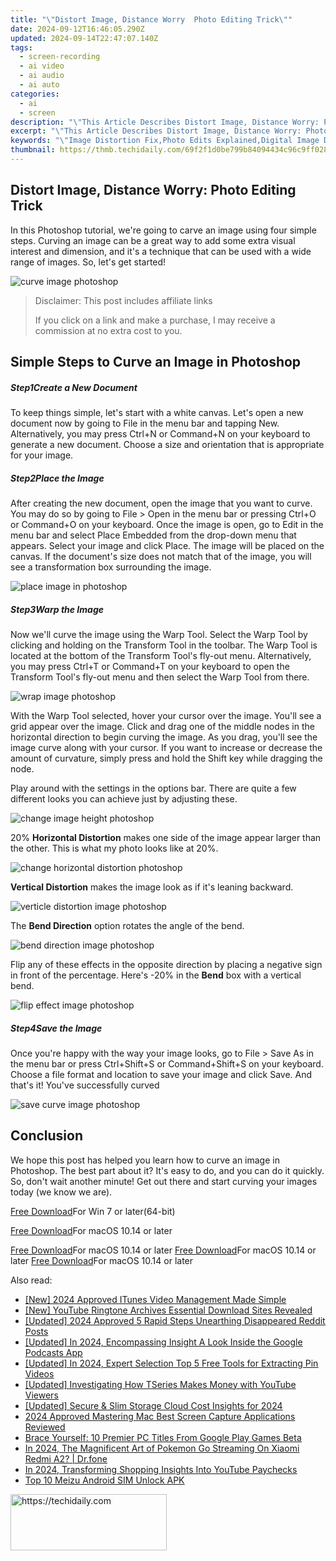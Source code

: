 ```yaml
---
title: "\"Distort Image, Distance Worry  Photo Editing Trick\""
date: 2024-09-12T16:46:05.290Z
updated: 2024-09-14T22:47:07.140Z
tags: 
  - screen-recording
  - ai video
  - ai audio
  - ai auto
categories: 
  - ai
  - screen
description: "\"This Article Describes Distort Image, Distance Worry: Photo Editing Trick\""
excerpt: "\"This Article Describes Distort Image, Distance Worry: Photo Editing Trick\""
keywords: "\"Image Distortion Fix,Photo Edits Explained,Digital Image Distortion,Artistic Photoshop Effects,Worry-Free Photo Editing,Trick in Photo Alteration,Quick Distorty Images\""
thumbnail: https://thmb.techidaily.com/69f2f1d0be799b84094434c96c9ff028c4a80dbd7350853b948ef46f1ee3993c.jpg
---
```


## Distort Image, Distance Worry: Photo Editing Trick

In this Photoshop tutorial, we're going to carve an image using four simple steps. Curving an image can be a great way to add some extra visual interest and dimension, and it's a technique that can be used with a wide range of images. So, let's get started!

![curve image photoshop](https://images.wondershare.com/filmora/article-images/2022/09/curve-image-photoshop.jpg)

>  Disclaimer: This post includes affiliate links
>
>  If you click on a link and make a purchase, I may receive a commission at no extra cost to you.
>

## Simple Steps to Curve an Image in Photoshop

##### Step1Create a New Document

To keep things simple, let's start with a white canvas. Let's open a new document now by going to File in the menu bar and tapping New. Alternatively, you may press Ctrl+N or Command+N on your keyboard to generate a new document. Choose a size and orientation that is appropriate for your image.

##### Step2Place the Image

After creating the new document, open the image that you want to curve. You may do so by going to File > Open in the menu bar or pressing Ctrl+O or Command+O on your keyboard. Once the image is open, go to Edit in the menu bar and select Place Embedded from the drop-down menu that appears. Select your image and click Place. The image will be placed on the canvas. If the document's size does not match that of the image, you will see a transformation box surrounding the image.

![place image in photoshop](https://images.wondershare.com/filmora/article-images/2022/09/place-image-in-photoshop.jpg)

##### Step3Warp the Image

Now we'll curve the image using the Warp Tool. Select the Warp Tool by clicking and holding on the Transform Tool in the toolbar. The Warp Tool is located at the bottom of the Transform Tool's fly-out menu. Alternatively, you may press Ctrl+T or Command+T on your keyboard to open the Transform Tool's fly-out menu and then select the Warp Tool from there.

![wrap image photoshop](https://images.wondershare.com/filmora/article-images/2022/09/wrap-image-photoshop.jpg)

With the Warp Tool selected, hover your cursor over the image. You'll see a grid appear over the image. Click and drag one of the middle nodes in the horizontal direction to begin curving the image. As you drag, you'll see the image curve along with your cursor. If you want to increase or decrease the amount of curvature, simply press and hold the Shift key while dragging the node.

Play around with the settings in the options bar. There are quite a few different looks you can achieve just by adjusting these.

![change image height photoshop](https://images.wondershare.com/filmora/article-images/2022/09/change-image-height-photoshop.jpg)

20% **Horizontal Distortion** makes one side of the image appear larger than the other. This is what my photo looks like at 20%.

![change horizontal distortion photoshop](https://images.wondershare.com/filmora/article-images/2022/09/change-horizontal-distortion-photoshop.jpg)

**Vertical Distortion** makes the image look as if it's leaning backward.

![verticle distortion image photoshop](https://images.wondershare.com/filmora/article-images/2022/09/verticle-distortion-image-photoshop.jpg)

The **Bend Direction** option rotates the angle of the bend.

![bend direction image photoshop](https://images.wondershare.com/filmora/article-images/2022/09/bend-direction-image-photoshop.jpg)

Flip any of these effects in the opposite direction by placing a negative sign in front of the percentage. Here's -20% in the **Bend** box with a vertical bend.

![flip effect image photoshop](https://images.wondershare.com/filmora/article-images/2022/09/flip-effect-image-photoshop.jpg)

##### Step4Save the Image

Once you're happy with the way your image looks, go to File > Save As in the menu bar or press Ctrl+Shift+S or Command+Shift+S on your keyboard. Choose a file format and location to save your image and click Save. And that's it! You've successfully curved

![save curve image photoshop](https://images.wondershare.com/filmora/article-images/2022/09/save-curve-image-photoshop.jpg)

## Conclusion

We hope this post has helped you learn how to curve an image in Photoshop. The best part about it? It's easy to do, and you can do it quickly. So, don't wait another minute! Get out there and start curving your images today (we know we are).

[Free Download](https://tools.techidaily.com/wondershare/filmora/download/)For Win 7 or later(64-bit)

[Free Download](https://tools.techidaily.com/wondershare/filmora/download/)For macOS 10.14 or later

[Free Download](https://tools.techidaily.com/wondershare/filmora/download/)For macOS 10.14 or later [Free Download](https://tools.techidaily.com/wondershare/filmora/download/)For macOS 10.14 or later [Free Download](https://tools.techidaily.com/wondershare/filmora/download/)For macOS 10.14 or later

<ins class="adsbygoogle"
     style="display:block"
     data-ad-format="autorelaxed"
     data-ad-client="ca-pub-7571918770474297"
     data-ad-slot="1223367746"></ins>

<ins class="adsbygoogle"
     style="display:block"
     data-ad-format="autorelaxed"
     data-ad-client="ca-pub-7571918770474297"
     data-ad-slot="1223367746"></ins>



<ins class="adsbygoogle"
     style="display:block"
     data-ad-client="ca-pub-7571918770474297"
     data-ad-slot="8358498916"
     data-ad-format="auto"
     data-full-width-responsive="true"></ins>


<span class="atpl-alsoreadstyle">Also read:</span>
<div><ul>
<li><a href="https://digital-screen-recording.techidaily.com/new-2024-approved-itunes-video-management-made-simple/"><u>[New] 2024 Approved ITunes Video Management Made Simple</u></a></li>
<li><a href="https://article-knowledge.techidaily.com/new-youtube-ringtone-archives-essential-download-sites-revealed/"><u>[New] YouTube Ringtone Archives Essential Download Sites Revealed</u></a></li>
<li><a href="https://article-knowledge.techidaily.com/updated-2024-approved-5-rapid-steps-unearthing-disappeared-reddit-posts/"><u>[Updated] 2024 Approved 5 Rapid Steps Unearthing Disappeared Reddit Posts</u></a></li>
<li><a href="https://article-knowledge.techidaily.com/updated-in-2024-encompassing-insight-a-look-inside-the-google-podcasts-app/"><u>[Updated] In 2024, Encompassing Insight A Look Inside the Google Podcasts App</u></a></li>
<li><a href="https://article-knowledge.techidaily.com/updated-in-2024-expert-selection-top-5-free-tools-for-extracting-pin-videos/"><u>[Updated] In 2024, Expert Selection Top 5 Free Tools for Extracting Pin Videos</u></a></li>
<li><a href="https://youtube-tips.techidaily.com/ed-investigating-how-tseries-makes-money-with-youtube-viewers/"><u>[Updated] Investigating How TSeries Makes Money with YouTube Viewers</u></a></li>
<li><a href="https://article-knowledge.techidaily.com/updated-secure-and-slim-storage-cloud-cost-insights-for-2024/"><u>[Updated] Secure & Slim Storage Cloud Cost Insights for 2024</u></a></li>
<li><a href="https://screen-recording.techidaily.com/2024-approved-mastering-mac-best-screen-capture-applications-reviewed/"><u>2024 Approved Mastering Mac Best Screen Capture Applications Reviewed</u></a></li>
<li><a href="https://games-able.techidaily.com/brace-yourself-10-premier-pc-titles-from-google-play-games-beta/"><u>Brace Yourself: 10 Premier PC Titles From Google Play Games Beta</u></a></li>
<li><a href="https://change-location.techidaily.com/in-2024-the-magnificent-art-of-pokemon-go-streaming-on-xiaomi-redmi-a2-drfone-by-drfone-virtual-android/"><u>In 2024, The Magnificent Art of Pokemon Go Streaming On Xiaomi Redmi A2? | Dr.fone</u></a></li>
<li><a href="https://youtube-help.techidaily.com/in-2024-transforming-shopping-insights-into-youtube-paychecks/"><u>In 2024, Transforming Shopping Insights Into YouTube Paychecks</u></a></li>
<li><a href="https://sim-unlock.techidaily.com/top-10-meizu-android-sim-unlock-apk-by-drfone-android/"><u>Top 10 Meizu Android SIM Unlock APK</u></a></li>
</ul></div>

<!-- affiliate ads begin -->
<a href="https://25home.pxf.io/c/5597632/2123472/16836" target="_top" id="2123472">
  <img src="//a.impactradius-go.com/display-ad/16836-2123472" border="0" alt="https://techidaily.com" width="250" height="90"/>
</a>
<img height="0" width="0" src="https://25home.pxf.io/i/5597632/2123472/16836" style="position:absolute;visibility:hidden;" border="0" />
<!-- affiliate ads end -->

